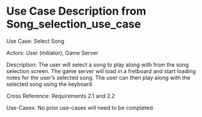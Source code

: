 # Use Case Description from Song_selection_use_case

Use Case: Select Song

Actors: User (initiator), Game Server

Description: The user will select a song to play along with from the song selection screen. The game server will load in a fretboard and start loading notes for the user’s selected song. The user can then play along with the selected song using the keyboard.

Cross Reference: Requirements 2.1 and 2.2

Use-Cases: No prior use-cases will need to be completed.
